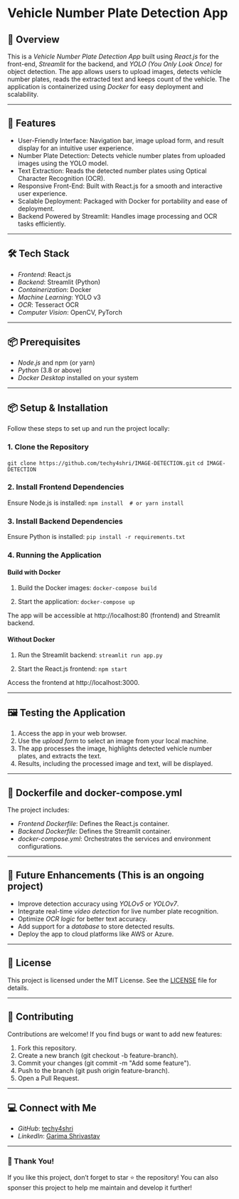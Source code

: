 # Vehicle Number Plate Detection App

## 🚀 Overview
This is a *Vehicle Number Plate Detection App* built using *React.js* for the front-end, *Streamlit* for the backend, and *YOLO (You Only Look Once)* for object detection. The app allows users to upload images, detects vehicle number plates, reads the extracted text and keeps count of the vehicle. The application is containerized using *Docker* for easy deployment and scalability.

---

## 🎯 Features
- User-Friendly Interface: Navigation bar, image upload form, and result display for an intuitive user experience.
- Number Plate Detection: Detects vehicle number plates from uploaded images using the YOLO model.
- Text Extraction: Reads the detected number plates using Optical Character Recognition (OCR).
- Responsive Front-End: Built with React.js for a smooth and interactive user experience.
- Scalable Deployment: Packaged with Docker for portability and ease of deployment.
- Backend Powered by Streamlit: Handles image processing and OCR tasks efficiently.

---

## 🛠 Tech Stack
- *Frontend*: React.js
- *Backend*: Streamlit (Python)
- *Containerization*: Docker
- *Machine Learning*: YOLO v3
- *OCR*: Tesseract OCR
- *Computer Vision*: OpenCV, PyTorch

---

## 📦 Prerequisites
- *Node.js* and npm (or yarn)
- *Python* (3.8 or above)
- *Docker Desktop* installed on your system

---

## 📦 Setup & Installation
Follow these steps to set up and run the project locally:

### 1. Clone the Repository
`git clone https://github.com/techy4shri/IMAGE-DETECTION.git`
`cd IMAGE-DETECTION`


### 2. Install Frontend Dependencies
Ensure Node.js is installed:
`npm install  # or yarn install`


### 3. Install Backend Dependencies
Ensure Python is installed:
`pip install -r requirements.txt`


### 4. Running the Application
#### Build with Docker
1. Build the Docker images:
`docker-compose build`

2. Start the application:
`docker-compose up`

The app will be accessible at http://localhost:80 (frontend) and Streamlit backend.

#### Without Docker
1. Run the Streamlit backend:
`streamlit run app.py`

2. Start the React.js frontend:
`npm start`

Access the frontend at http://localhost:3000.

---

## 🖼 Testing the Application
1. Access the app in your web browser.
2. Use the *upload form* to select an image from your local machine.
3. The app processes the image, highlights detected vehicle number plates, and extracts the text.
4. Results, including the processed image and text, will be displayed.

---

## 📄 Dockerfile and docker-compose.yml
The project includes:
- *Frontend Dockerfile*: Defines the React.js container.
- *Backend Dockerfile*: Defines the Streamlit container.
- *docker-compose.yml*: Orchestrates the services and environment configurations.

---

## 🤖 Future Enhancements (This is an ongoing project)
- Improve detection accuracy using *YOLOv5* or *YOLOv7*.
- Integrate real-time *video detection* for live number plate recognition.
- Optimize *OCR logic* for better text accuracy.
- Add support for a *database* to store detected results.
- Deploy the app to cloud platforms like AWS or Azure.

---

## 📜 License
This project is licensed under the MIT License. See the [LICENSE](LICENSE) file for details.

---

## 🤝 Contributing
Contributions are welcome! If you find bugs or want to add new features:
1. Fork this repository.
2. Create a new branch (git checkout -b feature-branch).
3. Commit your changes (git commit -m "Add some feature").
4. Push to the branch (git push origin feature-branch).
5. Open a Pull Request.

---

## 💻 Connect with Me
- *GitHub*: [techy4shri](https://github.com/techy4shri)
- *LinkedIn*: [Garima Shrivastav](https://linkedin.com/in/garima-shrivastav/)

---

### 🎉 Thank You!
If you like this project, don’t forget to star ⭐ the repository!
You can also sponser this project to help me maintain and develop it further!
